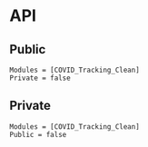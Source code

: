 # API

## Public

```@autodocs
Modules = [COVID_Tracking_Clean]
Private = false
```

## Private

```@autodocs
Modules = [COVID_Tracking_Clean]
Public = false
```
